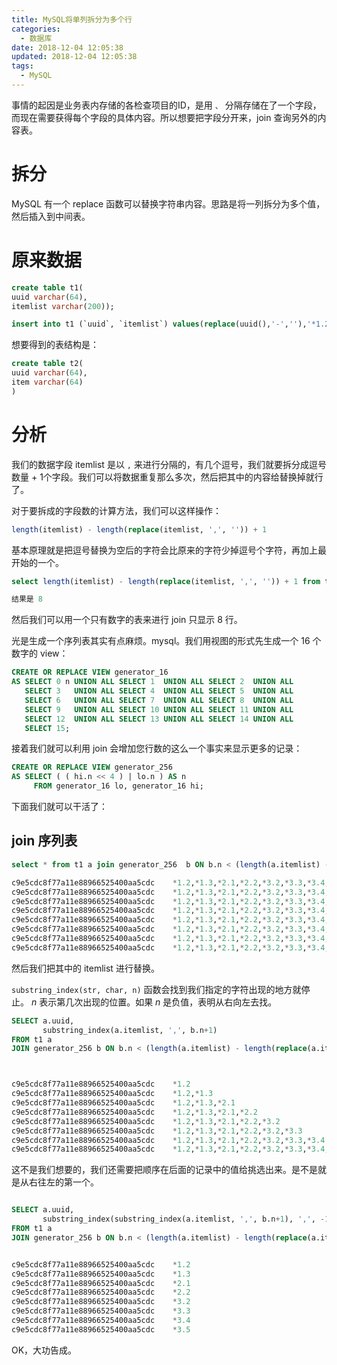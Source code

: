 ```yaml
---
title: MySQL将单列拆分为多个行
categories:
  - 数据库
date: 2018-12-04 12:05:38
updated: 2018-12-04 12:05:38
tags: 
  - MySQL
---
```

事情的起因是业务表内存储的各检查项目的ID，是用 `、` 分隔存储在了一个字段，而现在需要获得每个字段的具体内容。所以想要把字段分开来，join 查询另外的内容表。

<!--more-->

# 拆分

MySQL 有一个 replace 函数可以替换字符串内容。思路是将一列拆分为多个值，然后插入到中间表。

# 原来数据

```sql
create table t1(
uuid varchar(64),
itemlist varchar(200));

insert into t1 (`uuid`, `itemlist`) values(replace(uuid(),'-',''),'*1.2,*1.3,*2.1,*2.2,*3.2,*3.3,*3.4,*3.5');

```
想要得到的表结构是：

```sql
create table t2(
uuid varchar(64),
item varchar(64)
)
```


# 分析

我们的数据字段 itemlist 是以 `,` 来进行分隔的，有几个逗号，我们就要拆分成逗号数量 + 1个字段。我们可以将数据重复那么多次，然后把其中的内容给替换掉就行了。

对于要拆成的字段数的计算方法，我们可以这样操作：

```sql
length(itemlist) - length(replace(itemlist, ',', '')) + 1
```

基本原理就是把逗号替换为空后的字符会比原来的字符少掉逗号个字符，再加上最开始的一个。

```sql
select length(itemlist) - length(replace(itemlist, ',', '')) + 1 from t1;

结果是 8
```

然后我们可以用一个只有数字的表来进行 join 只显示 8 行。

光是生成一个序列表其实有点麻烦。mysql。我们用视图的形式先生成一个 16 个数字的 view：

```sql
CREATE OR REPLACE VIEW generator_16
AS SELECT 0 n UNION ALL SELECT 1  UNION ALL SELECT 2  UNION ALL
   SELECT 3   UNION ALL SELECT 4  UNION ALL SELECT 5  UNION ALL
   SELECT 6   UNION ALL SELECT 7  UNION ALL SELECT 8  UNION ALL
   SELECT 9   UNION ALL SELECT 10 UNION ALL SELECT 11 UNION ALL
   SELECT 12  UNION ALL SELECT 13 UNION ALL SELECT 14 UNION ALL
   SELECT 15;
```

接着我们就可以利用  join 会增加您行数的这么一个事实来显示更多的记录：

```sql
CREATE OR REPLACE VIEW generator_256
AS SELECT ( ( hi.n << 4 ) | lo.n ) AS n
     FROM generator_16 lo, generator_16 hi;
```

下面我们就可以干活了：

## join 序列表

```sql
select * from t1 a join generator_256  b ON b.n < (length(a.itemlist) - length(replace(a.itemlist, ',', ''))+1);

c9e5cdc8f77a11e88966525400aa5cdc	*1.2,*1.3,*2.1,*2.2,*3.2,*3.3,*3.4,*3.5	0
c9e5cdc8f77a11e88966525400aa5cdc	*1.2,*1.3,*2.1,*2.2,*3.2,*3.3,*3.4,*3.5	1
c9e5cdc8f77a11e88966525400aa5cdc	*1.2,*1.3,*2.1,*2.2,*3.2,*3.3,*3.4,*3.5	2
c9e5cdc8f77a11e88966525400aa5cdc	*1.2,*1.3,*2.1,*2.2,*3.2,*3.3,*3.4,*3.5	3
c9e5cdc8f77a11e88966525400aa5cdc	*1.2,*1.3,*2.1,*2.2,*3.2,*3.3,*3.4,*3.5	4
c9e5cdc8f77a11e88966525400aa5cdc	*1.2,*1.3,*2.1,*2.2,*3.2,*3.3,*3.4,*3.5	5
c9e5cdc8f77a11e88966525400aa5cdc	*1.2,*1.3,*2.1,*2.2,*3.2,*3.3,*3.4,*3.5	6
c9e5cdc8f77a11e88966525400aa5cdc	*1.2,*1.3,*2.1,*2.2,*3.2,*3.3,*3.4,*3.5	7
```

然后我们把其中的 itemlist 进行替换。

`substring_index(str, char, n)` 函数会找到我们指定的字符出现的地方就停止。 *n* 表示第几次出现的位置。如果 *n* 是负值，表明从右向左去找。

```sql
SELECT a.uuid,
       substring_index(a.itemlist, ',', b.n+1)
FROM t1 a
JOIN generator_256 b ON b.n < (length(a.itemlist) - length(replace(a.itemlist, ',', ''))+1);



c9e5cdc8f77a11e88966525400aa5cdc	*1.2
c9e5cdc8f77a11e88966525400aa5cdc	*1.2,*1.3
c9e5cdc8f77a11e88966525400aa5cdc	*1.2,*1.3,*2.1
c9e5cdc8f77a11e88966525400aa5cdc	*1.2,*1.3,*2.1,*2.2
c9e5cdc8f77a11e88966525400aa5cdc	*1.2,*1.3,*2.1,*2.2,*3.2
c9e5cdc8f77a11e88966525400aa5cdc	*1.2,*1.3,*2.1,*2.2,*3.2,*3.3
c9e5cdc8f77a11e88966525400aa5cdc	*1.2,*1.3,*2.1,*2.2,*3.2,*3.3,*3.4
c9e5cdc8f77a11e88966525400aa5cdc	*1.2,*1.3,*2.1,*2.2,*3.2,*3.3,*3.4,*3.5
```

这不是我们想要的，我们还需要把顺序在后面的记录中的值给挑选出来。是不是就是从右往左的第一个。

```sql

SELECT a.uuid,
       substring_index(substring_index(a.itemlist, ',', b.n+1), ',', -1)
FROM t1 a
JOIN generator_256 b ON b.n < (length(a.itemlist) - length(replace(a.itemlist, ',', ''))+1);


c9e5cdc8f77a11e88966525400aa5cdc	*1.2
c9e5cdc8f77a11e88966525400aa5cdc	*1.3
c9e5cdc8f77a11e88966525400aa5cdc	*2.1
c9e5cdc8f77a11e88966525400aa5cdc	*2.2
c9e5cdc8f77a11e88966525400aa5cdc	*3.2
c9e5cdc8f77a11e88966525400aa5cdc	*3.3
c9e5cdc8f77a11e88966525400aa5cdc	*3.4
c9e5cdc8f77a11e88966525400aa5cdc	*3.5
```

OK，大功告成。